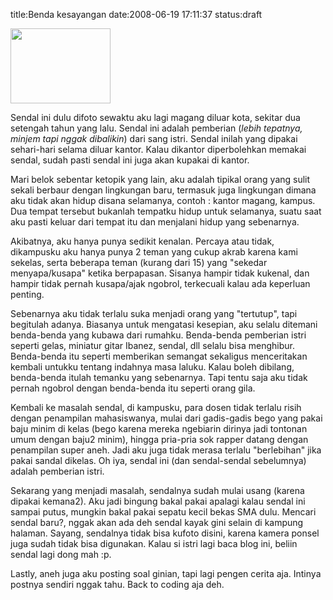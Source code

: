 title:Benda kesayangan
date:2008-06-19 17:11:37
status:draft

<p style="text-align:left;"><img class="size-full wp-image-399" src="http://kecebongsoft.files.wordpress.com/2008/06/sandal.jpg" alt="" width="160" height="120" /></p>
<p style="text-align:left;">Sendal ini dulu difoto sewaktu aku lagi magang diluar kota, sekitar dua setengah tahun yang lalu. Sendal ini adalah pemberian (<em>lebih tepatnya, minjem tapi nggak dibalikin</em>) dari sang istri. Sendal inilah yang dipakai sehari-hari selama diluar kantor. Kalau dikantor diperbolehkan memakai sendal, sudah pasti sendal ini juga akan kupakai di kantor.</p>
<p style="text-align:left;">Mari belok sebentar ketopik yang lain, aku adalah tipikal orang yang sulit sekali berbaur dengan lingkungan baru, termasuk juga lingkungan dimana aku tidak akan hidup disana selamanya, contoh : kantor magang, kampus. Dua tempat tersebut bukanlah tempatku hidup untuk selamanya, suatu saat aku pasti keluar dari tempat itu dan menjalani hidup yang sebenarnya.</p>
<p style="text-align:left;">Akibatnya, aku hanya punya sedikit kenalan. Percaya atau tidak, dikampusku aku hanya punya 2 teman yang cukup akrab karena kami sekelas, serta beberapa teman (kurang dari 15) yang "sekedar menyapa/kusapa" ketika berpapasan. Sisanya hampir tidak kukenal, dan hampir tidak pernah kusapa/ajak ngobrol, terkecuali kalau ada keperluan penting.</p>
<p style="text-align:left;">Sebenarnya aku tidak terlalu suka menjadi orang yang "tertutup", tapi begitulah adanya. Biasanya untuk mengatasi kesepian, aku selalu ditemani benda-benda yang kubawa dari rumahku. Benda-benda pemberian istri seperti gelas, miniatur gitar Ibanez, sendal, dll selalu bisa menghibur. Benda-benda itu seperti memberikan semangat sekaligus menceritakan kembali untukku tentang indahnya masa laluku. Kalau boleh dibilang, benda-benda itulah temanku yang sebenarnya. Tapi tentu saja aku tidak pernah ngobrol dengan benda-benda itu seperti orang gila.</p>
<p style="text-align:left;">Kembali ke masalah sendal, di kampusku, para dosen tidak terlalu risih dengan penampilan mahasiswanya, mulai dari gadis-gadis bego yang pakai baju minim di kelas (bego karena mereka ngebiarin dirinya jadi tontonan umum dengan baju2 minim), hingga pria-pria sok rapper datang dengan penampilan super aneh. Jadi aku juga tidak merasa terlalu "berlebihan" jika pakai sandal dikelas. Oh iya, sendal ini (dan sendal-sendal sebelumnya) adalah pemberian istri.</p>
<p style="text-align:left;">Sekarang yang menjadi masalah, sendalnya sudah mulai usang (karena dipakai kemana2). Aku jadi bingung bakal pakai apalagi kalau sendal ini sampai putus, mungkin bakal pakai sepatu kecil bekas SMA dulu. Mencari sendal baru?, nggak akan ada deh sendal kayak gini selain di kampung halaman. Sayang, sendalnya tidak bisa kufoto disini, karena kamera ponsel juga sudah tidak bisa digunakan. Kalau si istri lagi baca blog ini, beliin sendal lagi dong mah :p.</p>
<p style="text-align:left;">Lastly, aneh juga aku posting soal ginian, tapi lagi pengen cerita aja. Intinya postnya sendiri nggak tahu. Back to coding aja deh.</p>